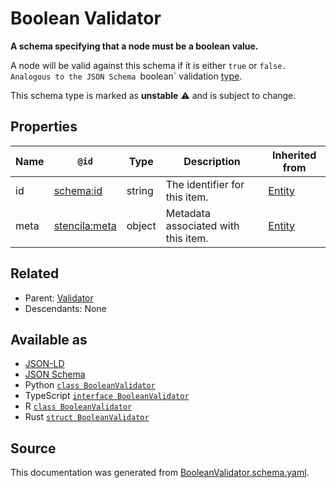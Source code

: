 # Boolean Validator

**A schema specifying that a node must be a boolean value.**

A node will be valid against this schema if it is either `true` or `false. Analogous to the JSON Schema `boolean` validation [type](https://json-schema.org/draft/2019-09/json-schema-validation.html#rfc.section.6.1.1).

This schema type is marked as **unstable** ⚠️ and is subject to change.

## Properties

| Name | `@id`                                                 | Type   | Description                         | Inherited from      |
| ---- | ----------------------------------------------------- | ------ | ----------------------------------- | ------------------- |
| id   | [schema:id](https://schema.org/id)                    | string | The identifier for this item.       | [Entity](Entity.md) |
| meta | [stencila:meta](https://schema.stenci.la/meta.jsonld) | object | Metadata associated with this item. | [Entity](Entity.md) |

## Related

- Parent: [Validator](Validator.md)
- Descendants: None

## Available as

- [JSON-LD](https://schema.stenci.la/BooleanValidator.jsonld)
- [JSON Schema](https://schema.stenci.la/v1/BooleanValidator.schema.json)
- Python [`class BooleanValidator`](https://stencila.github.io/schema/python/docs/types.html#schema.types.BooleanValidator)
- TypeScript [`interface BooleanValidator`](https://stencila.github.io/schema/ts/docs/interfaces/booleanvalidator.html)
- R [`class BooleanValidator`](https://cran.r-project.org/web/packages/stencilaschema/stencilaschema.pdf)
- Rust [`struct BooleanValidator`](https://docs.rs/stencila-schema/latest/stencila_schema/struct.BooleanValidator.html)

## Source

This documentation was generated from [BooleanValidator.schema.yaml](https://github.com/stencila/stencila/blob/master/schema/schema/BooleanValidator.schema.yaml).

